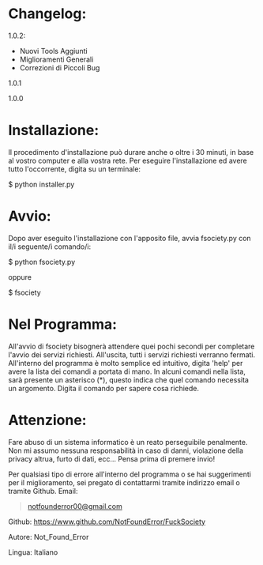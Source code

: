 Changelog:
==========
1.0.2:
- Nuovi Tools Aggiunti
- Miglioramenti Generali
- Correzioni di Piccoli Bug

1.0.1

1.0.0

Installazione:
==============
Il procedimento d'installazione può durare anche o oltre i 30 minuti, 
in base al vostro computer e alla vostra rete.
Per eseguire l'installazione ed avere tutto l'occorrente, digita su un terminale:

$ python installer.py

Avvio:
======
Dopo aver eseguito l'installazione con l'apposito file, avvia fsociety.py con 
il/i seguente/i comando/i:

$ python fsociety.py

oppure

$ fsociety

Nel Programma:
==============
All'avvio di fsociety bisognerà attendere quei pochi secondi per completare l'avvio 
dei servizi richiesti.
All'uscita, tutti i servizi richiesti verranno fermati.
All'interno del programma è molto semplice ed intuitivo, digita 'help' per avere la lista 
dei comandi a portata di mano.
In alcuni comandi nella lista, sarà presente un asterisco (*), questo indica che quel 
comando necessita un argomento. 
Digita il comando per sapere cosa richiede.

Attenzione:
===========
Fare abuso di un sistema informatico è un reato perseguibile penalmente. 
Non mi assumo nessuna responsabilità in caso di danni, violazione della privacy altrua, 
furto di dati, ecc...
Pensa prima di premere invio!

Per qualsiasi tipo di errore all'interno del programma o se hai suggerimenti 
per il miglioramento, sei pregato di contattarmi tramite indirizzo email
o tramite Github.
Email:
> notfounderror00@gmail.com


Github: https://www.github.com/NotFoundError/FuckSociety

Autore: Not_Found_Error 

Lingua: Italiano 
